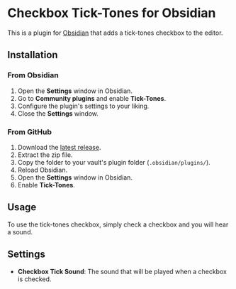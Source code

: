 # Checkbox Tick-Tones for Obsidian

This is a plugin for [Obsidian](https://obsidian.md/) that adds a tick-tones checkbox to the editor.

## Installation

### From Obsidian

1. Open the **Settings** window in Obsidian.
2. Go to **Community plugins** and enable **Tick-Tones**.
3. Configure the plugin's settings to your liking.
4. Close the **Settings** window.

### From GitHub

1. Download the [latest release](https://codeberg.org/DontBlameMe/Tick-Tones/releases/latest).
2. Extract the zip file.
3. Copy the folder to your vault's plugin folder (`.obsidian/plugins/`).
4. Reload Obsidian.
5. Open the **Settings** window in Obsidian.
6. Enable **Tick-Tones**.

## Usage

To use the tick-tones checkbox, simply check a checkbox and you will hear a sound.

## Settings

- **Checkbox Tick Sound**: The sound that will be played when a checkbox is checked.
